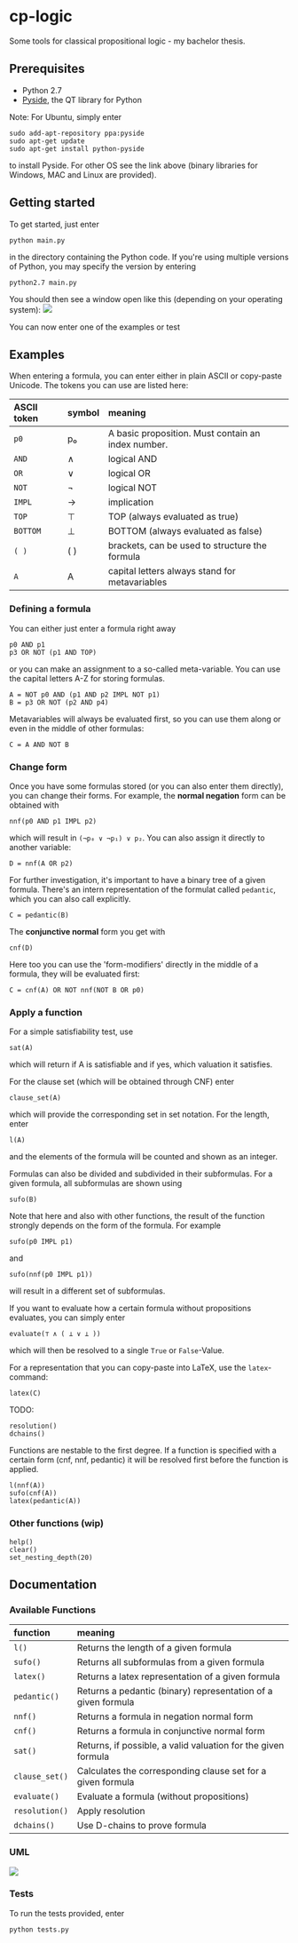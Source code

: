 cp-logic
========

Some tools for classical propositional logic - my bachelor thesis.

## Prerequisites
* Python 2.7
* [Pyside](http://qt-project.org/wiki/PySideDownloads), the QT library for Python

Note: For Ubuntu, simply enter

    sudo add-apt-repository ppa:pyside
    sudo apt-get update
    sudo apt-get install python-pyside

to install Pyside.
For other OS see the link above (binary libraries for Windows, MAC and Linux are provided).

## Getting started
To get started, just enter

    python main.py

in the directory containing the Python code.
If you're using multiple versions of Python, you may specify the version by entering

    python2.7 main.py

You should then see a window open like this (depending on your operating system):
![](https://raw.github.com/captainfox/cp-logic/master/toolbox.png?login=captainfox&token=7ebb4cd1faeb4ee5c28e1fe7605bbbbd)

You can now enter one of the examples or test

## Examples

When entering a formula, you can enter either in plain ASCII or copy-paste Unicode.
The tokens you can use are listed here:

| ASCII token  | symbol | meaning                                                             |
|:-------------|:-------|:--------------------------------------------------------------------|
| `p0`         |  p₀    | A basic proposition. Must contain an index number.                  |
| `AND`        |  ∧     | logical AND                                                         |
| `OR`         |  ∨     | logical OR                                                          |
| `NOT`        |  ¬     | logical NOT                                                         |
| `IMPL`       |  →     | implication                                                         |
| `TOP`        |  ⊤     | TOP (always evaluated as true)                                      |
| `BOTTOM`     |  ⊥     | BOTTOM (always evaluated as false)                                  |
| `( )`        |  ( )   | brackets, can be used to structure the formula                      |
| `A`          |  A     | capital letters always stand for metavariables                      |

### Defining a formula

You can either just enter a formula right away

    p0 AND p1
    p3 OR NOT (p1 AND TOP)

or you can make an assignment to a so-called meta-variable.
You can use the capital letters A-Z for storing formulas.

    A = NOT p0 AND (p1 AND p2 IMPL NOT p1)
    B = p3 OR NOT (p2 AND p4)

Metavariables will always be evaluated first, so you can use them along or even in the middle of other formulas:

    C = A AND NOT B

### Change form

Once you have some formulas stored (or you can also enter them directly), you can change their forms.
For example, the **normal negation** form can be obtained with

    nnf(p0 AND p1 IMPL p2)

which will result in `(¬p₀ ∨ ¬p₁) ∨ p₂`. You can also assign it directly to another variable:

    D = nnf(A OR p2)

For further investigation, it's important to have a binary tree of a given formula.
There's an intern representation of the formulat called `pedantic`, which you can also call explicitly.

    C = pedantic(B)

The **conjunctive normal** form you get with

    cnf(D)

Here too you can use the 'form-modifiers' directly in the middle of a formula, they will be evaluated first:

    C = cnf(A) OR NOT nnf(NOT B OR p0)

### Apply a function

For a simple satisfiability test, use

    sat(A)

which will return if A is satisfiable and if yes, which valuation it satisfies.

For the clause set (which will be obtained through CNF) enter

    clause_set(A)

which will provide the corresponding set in set notation.
For the length, enter

    l(A)

and the elements of the formula will be counted and shown as an integer.

Formulas can also be divided and subdivided in their subformulas.
For a given formula, all subformulas are shown using

    sufo(B)

Note that here and also with other functions, the result of the function strongly depends on the form of the formula.
For example

    sufo(p0 IMPL p1)

and

    sufo(nnf(p0 IMPL p1))

will result in a different set of subformulas.

If you want to evaluate how a certain formula without propositions evaluates, you can simply enter

    evaluate(⊤ ∧ ( ⊥ ∨ ⊥ ))

which will then be resolved to a single `True` or `False`-Value.

For a representation that you can copy-paste into LaTeX, use the `latex`-command:

    latex(C)

TODO:

    resolution()
    dchains()

Functions are nestable to the first degree.
If a function is specified with a certain form (cnf, nnf, pedantic) it will be resolved first before the function is applied.

    l(nnf(A))
    sufo(cnf(A))
    latex(pedantic(A))

### Other functions (wip)

    help()
    clear()
    set_nesting_depth(20)

## Documentation

### Available Functions

| function       | meaning                                                                      |
|:---------------|:-----------------------------------------------------------------------------|
| `l()`          | Returns the length of a given formula                                        |
| `sufo()`       | Returns all subformulas from a given formula                                 |
| `latex()`      | Returns a latex representation of a given formula                            |
| `pedantic()`   | Returns a pedantic (binary) representation of a given formula                |
| `nnf()`        | Returns a formula in negation normal form                                    |
| `cnf()`        | Returns a formula in conjunctive normal form                                 |
| `sat()`        | Returns, if possible, a valid valuation for the given formula                |
| `clause_set()` | Calculates the corresponding clause set for a given formula                  |
| `evaluate()`   | Evaluate a formula (without propositions)                                    |
| `resolution()` | Apply resolution                                                             |
| `dchains()`    | Use D-chains to prove formula                                                |

### UML
![](https://raw.github.com/captainfox/cp-logic/master/UML.png?token=1068130__eyJzY29wZSI6IlJhd0Jsb2I6Y2FwdGFpbmZveC9jcC1sb2dpYy9tYXN0ZXIvVU1MLnBuZyIsImV4cGlyZXMiOjEzODU0NzUxMTF9--914294d347bdaac58dc64b5255b22c870256721d)

### Tests
To run the tests provided, enter

    python tests.py
